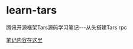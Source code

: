 # learn-tars
腾讯开源框架Tars源码学习笔记---从头搭建Tars rpc

[笔记内容在这里](https://github.com/Myicefrog/learn-tars/wiki/Home-%E9%A6%96%E9%A1%B5)

